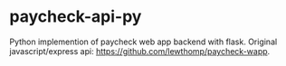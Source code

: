 # paycheck-api-py

Python implemention of paycheck web app backend with flask.
Original javascript/express api: https://github.com/lewthomp/paycheck-wapp.